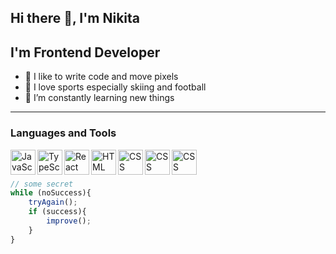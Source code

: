 ## Hi there 👋, I'm Nikita
## **I'm Frontend Developer**

- :muscle: I like to write code and move pixels
- :football: I love sports especially skiing and football
- :book: I’m constantly learning new things
- ---

### **Languages and Tools**
<img align='left' alt='JavaScript' src='https://img.icons8.com/color/512/javascript.png' width="40" height="40">
<img align='left' alt='TypeScript' src='https://img.icons8.com/color/512/typescript.png' width="40" height="40">
<img align='left' alt='React' src='https://img.icons8.com/color/512/react-native.png' width="40" height="40">
<img align='left' alt='HTML' src='https://img.icons8.com/color/512/html-5.png' width="40" height="40">
<img align='left' alt='CSS' src='https://img.icons8.com/color/512/css3.png' width="40" height="40">
<img align='left' alt='CSS' src='https://img.icons8.com/external-tal-revivo-shadow-tal-revivo/512/external-nodejs-is-an-open-source-cross-platform-javascript-run-time-environment-logo-shadow-tal-revivo.png' width="40" height="40">
<img align='left' alt='CSS' src='https://img.icons8.com/color/512/sass.png' width="40" height="40">

<br>  
<br>  


```javascript
// some secret
while (noSuccess){
    tryAgain();
    if (success){
        improve();
    }
}
```

